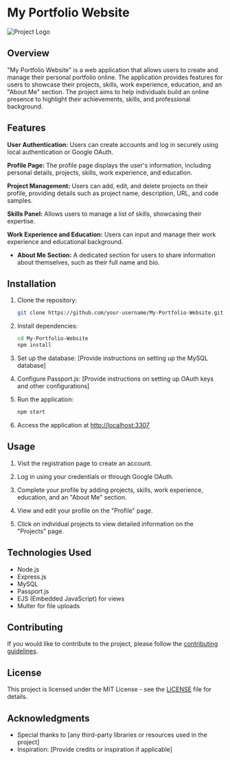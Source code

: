 # My Portfolio Website

![Project Logo](link-to-my-logo.png)

## Overview

"My Portfolio Website" is a web application that allows users to create and manage their personal portfolio online. The application provides features for users to showcase their projects, skills, work experience, education, and an "About Me" section. The project aims to help individuals build an online presence to highlight their achievements, skills, and professional background.

## Features

**User Authentication:** Users can create accounts and log in securely using local authentication or Google OAuth.

  **Profile Page:** The profile page displays the user's information, including personal details, projects, skills, work experience, and education.

  **Project Management:** Users can add, edit, and delete projects on their profile, providing details such as project name, description, URL, and code samples.

  **Skills Panel:** Allows users to manage a list of skills, showcasing their expertise.

  **Work Experience and Education:** Users can input and manage their work experience and educational background.

- **About Me Section:** A dedicated section for users to share information about themselves, such as their full name and bio.

## Installation

1. Clone the repository:

    ```bash
    git clone https://github.com/your-username/My-Portfolio-Website.git
    ```

2. Install dependencies:

    ```bash
    cd My-Portfolio-Website
    npm install
    ```

3. Set up the database: [Provide instructions on setting up the MySQL database]

4. Configure Passport.js: [Provide instructions on setting up OAuth keys and other configurations]

5. Run the application:

    ```bash
    npm start
    ```

6. Access the application at [http://localhost:3307](http://localhost:3307)

## Usage

1. Visit the registration page to create an account.

2. Log in using your credentials or through Google OAuth.

3. Complete your profile by adding projects, skills, work experience, education, and an "About Me" section.

4. View and edit your profile on the "Profile" page.

5. Click on individual projects to view detailed information on the "Projects" page.

## Technologies Used

- Node.js
- Express.js
- MySQL
- Passport.js
- EJS (Embedded JavaScript) for views
- Multer for file uploads

## Contributing

If you would like to contribute to the project, please follow the [contributing guidelines](CONTRIBUTING.md).

## License

This project is licensed under the MIT License - see the [LICENSE](LICENSE) file for details.

## Acknowledgments

- Special thanks to [any third-party libraries or resources used in the project]
- Inspiration: [Provide credits or inspiration if applicable]
